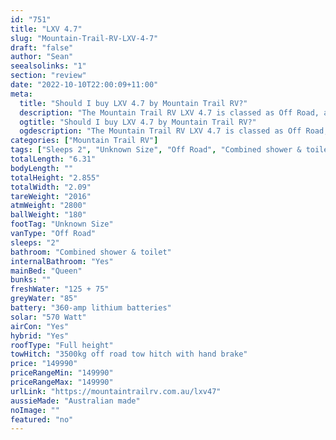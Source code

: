 ```yaml
---
id: "751"
title: "LXV 4.7"
slug: "Mountain-Trail-RV-LXV-4-7"
draft: "false"
author: "Sean"
seealsolinks: "1"
section: "review"
date: "2022-10-10T22:00:09+11:00"
meta:
  title: "Should I buy LXV 4.7 by Mountain Trail RV?"
  description: "The Mountain Trail RV LXV 4.7 is classed as Off Road, and sleeps 2 people. It is Australian made and comes in at Unknown Size. It generally has Combined shower & toilet."
  ogtitle: "Should I buy LXV 4.7 by Mountain Trail RV?"
  ogdescription: "The Mountain Trail RV LXV 4.7 is classed as Off Road, and sleeps 2 people. It is Australian made and comes in at Unknown Size. It generally has Combined shower & toilet."
categories: ["Mountain Trail RV"]
tags: ["Sleeps 2", "Unknown Size", "Off Road", "Combined shower & toilet", "Full height", "Over 100k"]
totalLength: "6.31"
bodyLength: ""
totalHeight: "2.855"
totalWidth: "2.09"
tareWeight: "2016"
atmWeight: "2800"
ballWeight: "180"
footTag: "Unknown Size"
vanType: "Off Road"
sleeps: "2"
bathroom: "Combined shower & toilet"
internalBathroom: "Yes"
mainBed: "Queen"
bunks: ""
freshWater: "125 + 75"
greyWater: "85"
battery: "360-amp lithium batteries"
solar: "570 Watt"
airCon: "Yes"
hybrid: "Yes"
roofType: "Full height"
towHitch: "3500kg off road tow hitch with hand brake"
price: "149990"
priceRangeMin: "149990"
priceRangeMax: "149990"
urlLink: "https://mountaintrailrv.com.au/lxv47"
aussieMade: "Australian made"
noImage: ""
featured: "no"
---
```

